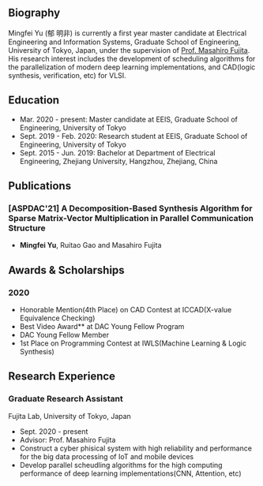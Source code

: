 ## Biography
Mingfei Yu (郁 明非) is currently a first year master candidate at Electrical Engineering and Information Systems, Graduate School of Engineering, University of Tokyo, Japan, under the supervision of [Prof. Masahiro Fujita](https://www.cad.t.u-tokyo.ac.jp/professor.html). His research interest includes the development of scheduling algorithms for the parallelization of modern deep learning implementations, and CAD(logic synthesis, verification, etc) for VLSI. 

## Education 
- Mar. 2020 - present: Master candidate at EEIS, Graduate School of Engineering, University of Tokyo
- Sept. 2019 - Feb. 2020: Research student at EEIS, Graduate School of Engineering, University of Tokyo
- Sept. 2015 - Jun. 2019: Bachelor at Department of Electrical Engineering, Zhejiang University, Hangzhou, Zhejiang, China

## Publications
### [ASPDAC'21] A Decomposition-Based Synthesis Algorithm for Sparse Matrix-Vector Multiplication in Parallel Communication Structure
- __Mingfei Yu__, Ruitao Gao and Masahiro Fujita

## Awards & Scholarships
### 2020
- Honorable Mention(4th Place) on CAD Contest at ICCAD(X-value Equivalence Checking)
- Best Video Award** at DAC Young Fellow Program
- DAC Young Fellow Member
- 1st Place on Programming Contest at IWLS(Machine Learning & Logic Synthesis)

## Research Experience
### Graduate Research Assistant
Fujita Lab, University of Tokyo, Japan
- Sept. 2020 - present
- Advisor: Prof. Masahiro Fujita
- Construct a cyber phisical system with high reliability and performance for the big data processing of IoT and mobile devices
- Develop parallel scheudling algorithms for the high computing performance of deep learning implementations(CNN, Attention, etc)  
